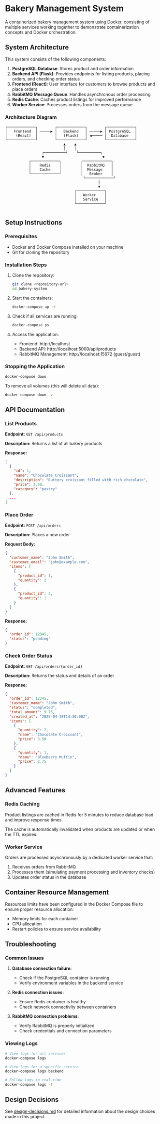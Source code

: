 # Bakery Management System

A containerized bakery management system using Docker, consisting of multiple services working together to demonstrate containerization concepts and Docker orchestration.

## System Architecture

This system consists of the following components:

1. **PostgreSQL Database**: Stores product and order information
2. **Backend API (Flask)**: Provides endpoints for listing products, placing orders, and checking order status
3. **Frontend (React)**: User interface for customers to browse products and place orders
4. **RabbitMQ Message Queue**: Handles asynchronous order processing
5. **Redis Cache**: Caches product listings for improved performance
6. **Worker Service**: Processes orders from the message queue

### Architecture Diagram

```
┌─────────────┐        ┌─────────────┐        ┌─────────────┐
│   Frontend  │ ─────▶ │   Backend   │ ─────▶ │ PostgreSQL  │
│    (React)  │        │   (Flask)   │ ◀───── │  Database   │
└─────────────┘        └─────────────┘        └─────────────┘
                           ▲    ▲                 
                           │    │                 
                 ┌──────────┘    └──────────┐     
                 ▼                           ▼     
           ┌─────────────┐         ┌─────────────┐
           │    Redis    │         │  RabbitMQ   │
           │    Cache    │         │  Message    │
           └─────────────┘         │   Broker    │
                                    └─────────────┘
                                           │                
                                           ▼                
                                ┌─────────────┐
                                │   Worker    │
                                │   Service   │
                                └─────────────┘
      

```

## Setup Instructions

### Prerequisites

- Docker and Docker Compose installed on your machine
- Git for cloning the repository

### Installation Steps

1. Clone the repository:
   ```bash
   git clone <repository-url>
   cd bakery-system
   ```

2. Start the containers:
   ```bash
   docker-compose up -d
   ```

3. Check if all services are running:
   ```bash
   docker-compose ps
   ```

4. Access the application:
   - Frontend: http://localhost
   - Backend API: http://localhost:5000/api/products
   - RabbitMQ Management: http://localhost:15672 (guest/guest)

### Stopping the Application

```bash
docker-compose down
```

To remove all volumes (this will delete all data):
```bash
docker-compose down -v
```

## API Documentation

### List Products

**Endpoint:** `GET /api/products`

**Description:** Returns a list of all bakery products

**Response:**
```json
[
  {
    "id": 1,
    "name": "Chocolate Croissant",
    "description": "Buttery croissant filled with rich chocolate",
    "price": 3.50,
    "category": "pastry"
  },
  ...
]
```

### Place Order

**Endpoint:** `POST /api/orders`

**Description:** Places a new order

**Request Body:**
```json
{
  "customer_name": "John Smith",
  "customer_email": "john@example.com",
  "items": [
    {
      "product_id": 1,
      "quantity": 2
    },
    {
      "product_id": 3,
      "quantity": 1
    }
  ]
}
```

**Response:**
```json
{
  "order_id": 12345,
  "status": "pending"
}
```

### Check Order Status

**Endpoint:** `GET /api/orders/{order_id}`

**Description:** Returns the status and details of an order

**Response:**
```json
{
  "order_id": 12345,
  "customer_name": "John Smith",
  "status": "completed",
  "total_amount": 9.75,
  "created_at": "2025-04-18T14:30:00Z",
  "items": [
    {
      "quantity": 2,
      "name": "Chocolate Croissant",
      "price": 3.50
    },
    {
      "quantity": 1,
      "name": "Blueberry Muffin",
      "price": 2.75
    }
  ]
}
```

## Advanced Features

### Redis Caching

Product listings are cached in Redis for 5 minutes to reduce database load and improve response times.

The cache is automatically invalidated when products are updated or when the TTL expires.

### Worker Service

Orders are processed asynchronously by a dedicated worker service that:
1. Receives orders from RabbitMQ
2. Processes them (simulating payment processing and inventory checks)
3. Updates order status in the database

## Container Resource Management

Resources limits have been configured in the Docker Compose file to ensure proper resource allocation:
- Memory limits for each container
- CPU allocation
- Restart policies to ensure service availability

## Troubleshooting

### Common Issues

1. **Database connection failure:**
   - Check if the PostgreSQL container is running
   - Verify environment variables in the backend service

2. **Redis connection issues:**
   - Ensure Redis container is healthy
   - Check network connectivity between containers

3. **RabbitMQ connection problems:**
   - Verify RabbitMQ is properly initialized
   - Check credentials and connection parameters

### Viewing Logs

```bash
# View logs for all services
docker-compose logs

# View logs for a specific service
docker-compose logs backend

# Follow logs in real-time
docker-compose logs -f
```

## Design Decisions

See [design-decisions.md](./docs/design-decisions.md) for detailed information about the design choices made in this project.